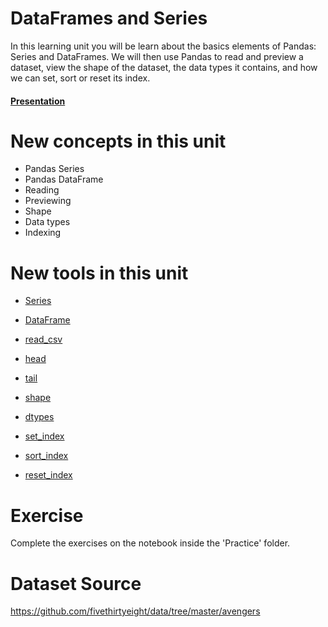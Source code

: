 # DataFrames and Series

In this learning unit you will be learn about the basics elements of Pandas: Series and DataFrames.
We will then use Pandas to read and preview a dataset, view the shape of the dataset, the data types it contains, and how we can set, sort or reset its index.

#### [Presentation](https://docs.google.com/presentation/d/1GSbYJUCj15IJs8tSzQGbZdYd3lj27dZcAfyWCEb0FXg/edit?usp=sharing)

# New concepts in this unit
- Pandas Series
- Pandas DataFrame
- Reading
- Previewing
- Shape
- Data types
- Indexing

# New tools in this unit

- [Series](https://pandas.pydata.org/pandas-docs/stable/generated/pandas.Series.html)

- [DataFrame](https://pandas.pydata.org/pandas-docs/stable/generated/pandas.DataFrame.html)

- [read_csv](https://pandas.pydata.org/pandas-docs/stable/generated/pandas.read_csv.html)

- [head](https://pandas.pydata.org/pandas-docs/stable/generated/pandas.DataFrame.head.html)

- [tail](https://pandas.pydata.org/pandas-docs/stable/generated/pandas.DataFrame.tail.html)

- [shape](https://pandas.pydata.org/pandas-docs/stable/generated/pandas.DataFrame.shape.html)

- [dtypes](https://pandas.pydata.org/pandas-docs/stable/generated/pandas.DataFrame.shape.html)

- [set_index](https://pandas.pydata.org/pandas-docs/stable/generated/pandas.DataFrame.set_index.html)

- [sort_index](https://pandas.pydata.org/pandas-docs/stable/generated/pandas.DataFrame.sort_index.html)

- [reset_index](https://pandas.pydata.org/pandas-docs/stable/generated/pandas.DataFrame.reset_index.html)


# Exercise

Complete the exercises on the notebook inside the 'Practice' folder.

# Dataset Source

https://github.com/fivethirtyeight/data/tree/master/avengers
